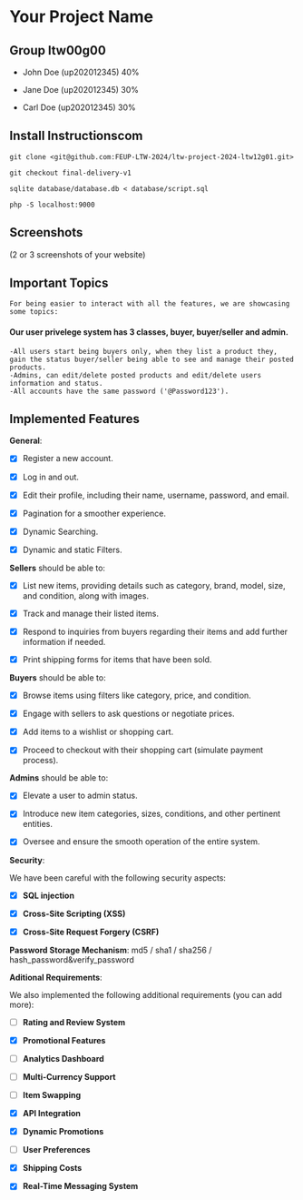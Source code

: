 # Your Project Name



## Group ltw00g00



- John Doe (up202012345) 40%

- Jane Doe (up202012345) 30%

- Carl Doe (up202012345) 30%



## Install Instructionscom

    git clone <git@github.com:FEUP-LTW-2024/ltw-project-2024-ltw12g01.git>

    git checkout final-delivery-v1

    sqlite database/database.db < database/script.sql

    php -S localhost:9000



## Screenshots



(2 or 3 screenshots of your website)


## Important Topics
    For being easier to interact with all the features, we are showcasing some topics:
#### Our user privelege system has 3 classes, buyer,  buyer/seller and admin.
    -All users start being buyers only, when they list a product they, gain the status buyer/seller being able to see and manage their posted products.
    -Admins, can edit/delete posted products and edit/delete users information and status.
    -All accounts have the same password ('@Password123').

## Implemented Features



**General**:



- [X] Register a new account.

- [X] Log in and out.

- [X] Edit their profile, including their name, username, password, and email.

- [X] Pagination for a smoother experience.

- [X] Dynamic Searching.

- [X] Dynamic and static Filters.



**Sellers**  should be able to:



- [X] List new items, providing details such as category, brand, model, size, and condition, along with images.

- [X] Track and manage their listed items.

- [X] Respond to inquiries from buyers regarding their items and add further information if needed.

- [X] Print shipping forms for items that have been sold.



**Buyers**  should be able to:



- [X] Browse items using filters like category, price, and condition.

- [X] Engage with sellers to ask questions or negotiate prices.

- [X] Add items to a wishlist or shopping cart.

- [X] Proceed to checkout with their shopping cart (simulate payment process).



**Admins**  should be able to:



- [X] Elevate a user to admin status.

- [X] Introduce new item categories, sizes, conditions, and other pertinent entities.

- [X] Oversee and ensure the smooth operation of the entire system.



**Security**:

We have been careful with the following security aspects:



- [X] **SQL injection**

- [X] **Cross-Site Scripting (XSS)**

- [X] **Cross-Site Request Forgery (CSRF)**



**Password Storage Mechanism**: md5 / sha1 / sha256 / hash_password&verify_password



**Aditional Requirements**:



We also implemented the following additional requirements (you can add more):



- [ ] **Rating and Review System**

- [X] **Promotional Features**

- [ ] **Analytics Dashboard**

- [ ] **Multi-Currency Support**

- [ ] **Item Swapping**

- [X] **API Integration**

- [X] **Dynamic Promotions**

- [ ] **User Preferences**

- [X] **Shipping Costs**

- [X] **Real-Time Messaging System**

